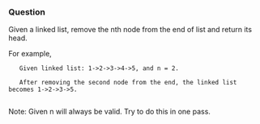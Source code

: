 ### Question

Given a linked list, remove the nth node from the end of list and return its head.

For example,
```
   Given linked list: 1->2->3->4->5, and n = 2.

   After removing the second node from the end, the linked list becomes 1->2->3->5.
   
```
Note:
Given n will always be valid.
Try to do this in one pass.
